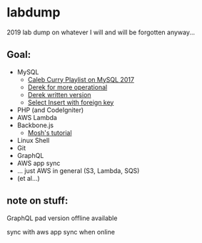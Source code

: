 # labdump
2019 lab dump on whatever I will and will be forgotten anyway...

## Goal:
- MySQL
  - [Caleb Curry Playlist on MySQL 2017](https://www.youtube.com/playlist?list=PL_c9BZzLwBRKn20DFbNeLAAbw4ZMTlZPH)
  - [Derek for more operational](https://www.youtube.com/watch?v=yPu6qV5byu4)
  - [Derek written version](http://www.newthinktank.com/2014/08/mysql-video-tutorial/)
  - [Select Insert with foreign key](https://codeburst.io/insert-with-select-statement-for-columns-with-foreign-key-constraint-in-mysql-with-examples-f9ab57c8e4dd)
- PHP (and CodeIgniter)
- AWS Lambda
- Backbone.js
  - [Mosh's tutorial](https://www.youtube.com/playlist?list=PLTjRvDozrdlwn9IsHWEs9IQv3HQob4bH3)
- Linux Shell
- Git
- GraphQL
- AWS app sync
- ... just AWS in general (S3, Lambda, SQS)
- (et al...)

## note on stuff:
GraphQL pad version offline available

sync with aws app sync when online

